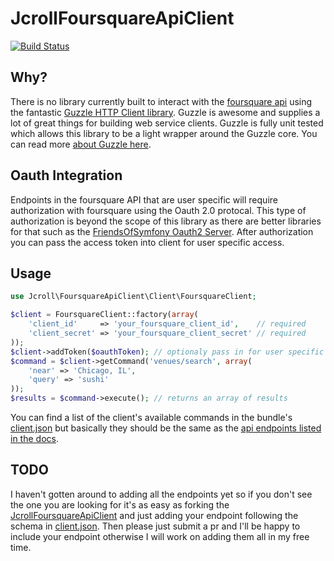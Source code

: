 # JcrollFoursquareApiClient

[![Build Status](https://travis-ci.org/jcroll/foursquare-api-client.png)](https://travis-ci.org/jcroll/foursquare-api-client)

## Why?

There is no library currently built to interact with the [foursquare api](https://developer.foursquare.com/) using the fantastic
[Guzzle HTTP Client library](https://github.com/guzzle/guzzle). Guzzle is awesome and supplies a lot of great things
for building web service clients. Guzzle is fully unit tested which allows this library to be a light wrapper around the Guzzle
core. You can read more [about Guzzle here](http://guzzlephp.org/).

## Oauth Integration

Endpoints in the foursquare API that are user specific will require authorization with foursquare using the Oauth 2.0 protocal. This type
of authorization is beyond the scope of this library as there are better libraries for that such as the [FriendsOfSymfony Oauth2 
Server](https://github.com/FriendsOfSymfony/oauth2-php). After authorization you can pass the access token into client for user 
specific access.

## Usage

```php
use Jcroll\FoursquareApiClient\Client\FoursquareClient;

$client = FoursquareClient::factory(array(
    'client_id'     => 'your_foursquare_client_id',    // required
    'client_secret' => 'your_foursquare_client_secret' // required
));
$client->addToken($oauthToken); // optionaly pass in for user specific requests
$command = $client->getCommand('venues/search', array(
    'near' => 'Chicago, IL',
    'query' => 'sushi'
));
$results = $command->execute(); // returns an array of results
```

You can find a list of the client's available commands in the bundle's
[client.json](https://github.com/jcroll/foursquare-api-client/blob/master/lib/Jcroll/FoursquareApiClient/Resources/config/client.json) but basically
they should be the same as the [api endpoints listed in the docs](https://developer.foursquare.com/docs/).

## TODO

I haven't gotten around to adding all the endpoints yet so if you don't see the one you are looking for it's as easy as
forking the [JcrollFoursquareApiClient](https://github.com/jcroll/foursquare-api-client) and just adding your endpoint
following the schema in [client.json](https://github.com/jcroll/foursquare-api-client/blob/master/lib/Jcroll/FoursquareApiClient/Resources/config/client.json).
Then please just submit a pr and I'll be happy to include your endpoint otherwise I will work on adding them all in my
free time.